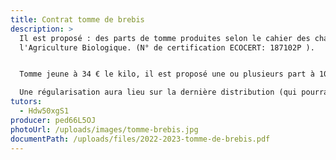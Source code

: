 ```yaml
---
title: Contrat tomme de brebis
description: >
  Il est proposé : des parts de tomme produites selon le cahier des charges de
  l'Agriculture Biologique. (N° de certification ECOCERT: 187102P ).


  Tomme jeune à 34 € le kilo, il est proposé une ou plusieurs part à 10€, les parts seront coupées à l’AMAP et la valeur réellement pesée sera inscrite sur le tableau de distribution.

  Une régularisation aura lieu sur la dernière distribution (qui pourra être une régularisation en fromage, part plus grande ou plus petite pour honorer le contrat :)
tutors:
  - Hdw50xgS1
producer: ped66L5OJ
photoUrl: /uploads/images/tomme-brebis.jpg
documentPath: /uploads/files/2022-2023-tomme-de-brebis.pdf
---
```

